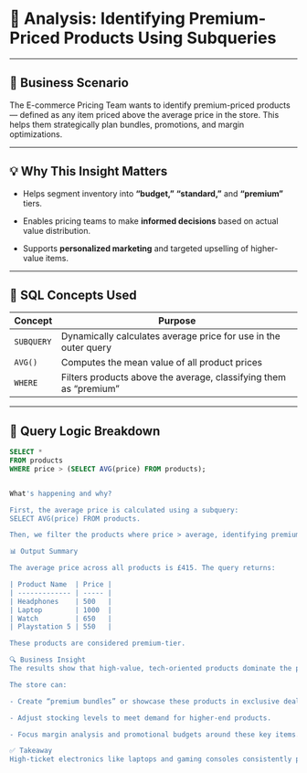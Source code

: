 # 🎯 Analysis: Identifying Premium-Priced Products Using Subqueries

---

## 🧠 Business Scenario
The E-commerce Pricing Team wants to identify premium-priced products — defined as any item priced above the average price in the store. This helps them strategically plan bundles, promotions, and margin optimizations.

---

## 💡 Why This Insight Matters

- Helps segment inventory into **“budget,”** **“standard,”** and **“premium”** tiers.

- Enables pricing teams to make **informed decisions** based on actual value distribution.

- Supports **personalized marketing** and targeted upselling of higher-value items.

---

## 🧰 SQL Concepts Used
| Concept    | Purpose                                                           |
| ---------- | ----------------------------------------------------------------- |
| `SUBQUERY` | Dynamically calculates average price for use in the outer query   |
| `AVG()`    | Computes the mean value of all product prices                     |
| `WHERE`    | Filters products above the average, classifying them as “premium” |

---

## 🧪 Query Logic Breakdown

```sql 
SELECT *
FROM products
WHERE price > (SELECT AVG(price) FROM products);


What's happening and why?

First, the average price is calculated using a subquery:
SELECT AVG(price) FROM products.

Then, we filter the products where price > average, identifying premium items in real-time.

📊 Output Summary

The average price across all products is £415. The query returns:

| Product Name  | Price |
| ------------- | ----- |
| Headphones    | 500   |
| Laptop        | 1000  |
| Watch         | 650   |
| Playstation 5 | 550   |

These products are considered premium-tier.

🔍 Business Insight
The results show that high-value, tech-oriented products dominate the premium segment. This highlights a possible opportunity for bundling or marketing high-end electronics, as they consistently price above average.

The store can:

- Create “premium bundles” or showcase these products in exclusive deals.

- Adjust stocking levels to meet demand for higher-end products.

- Focus margin analysis and promotional budgets around these key items.

✅ Takeaway
High-ticket electronics like laptops and gaming consoles consistently price above average — ideal candidates for premium marketing strategies and bundle promotions.
